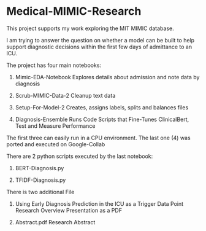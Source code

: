 # Medical-MIMIC-Research
 
 This project supports my work exploring the MIT MIMIC database.

 I am trying to answer the question on whether a model can be built to help support diagnostic decisions within the first few days of admittance to an ICU.

The project has four main notebooks:

1) Mimic-EDA-Notebook			Explores details about admission and note data by diagnosis

2) Scrub-MIMIC-Data-2			Cleanup text data

3) Setup-For-Model-2		 	Creates, assigns labels, splits and balances files

4) Diagnosis-Ensemble			Runs Code Scripts that Fine-Tunes ClinicalBert, Test and Measure Performance

The first three can easily run in a CPU environment. The last one (4) was ported and executed on Google-Collab

There are 2 python scripts executed by the last notebook:

1) BERT-Diagnosis.py

2) TFIDF-Diagnosis.py


There is two additional File

1) Using Early Diagnosis Prediction in the ICU as a Trigger Data Point			Research Overview Presentation as a PDF

2) Abstract.pdf										Research Abstract
	


